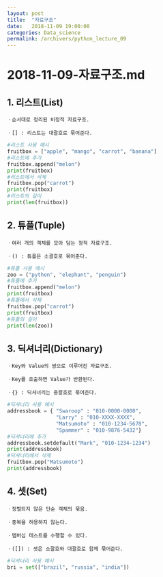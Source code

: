 ```yaml
---
layout: post
title:  "자료구조"
date:   2018-11-09 19:00:00
categories: Data_science
permalink: /archivers/python_lecture_09
---
```


# 2018-11-09-자료구조.md

## 1. 리스트(List)

	ㆍ순서대로 정리된 비정적 자료구조.

	ㆍ[] : 리스트는 대괄호로 묶어준다.

```python
#리스트 사용 예시
fruitbox = ["apple", "mango", "carrot", "banana"]
#리스트에 추가
fruitbox.append("melon")
print(fruitbox)
#리스트에서 삭제
fruitbox.pop("carrot")
print(fruitbox)
#리스트의 길이
print(len(fruitbox))
```

## 2. 튜플(Tuple)

	ㆍ여러 개의 객체를 모아 담는 정적 자료구조.

	ㆍ() : 튜플은 소괄호로 묶어준다.

```python
#튜플 사용 예시
zoo = ("python", "elephant", "penguin")
#튜플에 추가
fruitbox.append("melon")
print(fruitbox)
#튜플에서 삭제
fruitbox.pop("carrot")
print(fruitbox)
#튜플의 길이
print(len(zoo))
```

## 3. 딕셔너리(Dictionary)

	ㆍKey와 Value의 쌍으로 이루어진 자료구조.

	ㆍKey를 호출하면 Value가 반환된다.

	ㆍ{} : 딕셔너리는 중괄호로 묶어준다.

```python
#딕셔너리 사용 예시
addressbook = { "Swaroop" : "010-0000-0000",
				"Larry" : "010-XXXX-XXXX",
				"Matsumoto" : "010-1234-5678",
				"Spammer" : "010-9876-5432"}
#딕셔너리에 추가
addressbook.setdefault("Mark", "010-1234-1234")
print(addressbook)
#딕셔너리에서 삭제
fruitbox.pop("Matsumoto")
print(addressbook)
```	

## 4. 셋(Set)

	ㆍ정렬되지 않은 단순 객체의 묶음.

	ㆍ중복을 허용하지 않는다.

	ㆍ멤버십 테스트를 수행할 수 있다.

	ㆍ([]) : 셋은 소괄호와 대괄호로 함께 묶어준다.

```python
#딕셔너리 사용 예시
bri = set(["brazil", "russia", "india"])
```	

